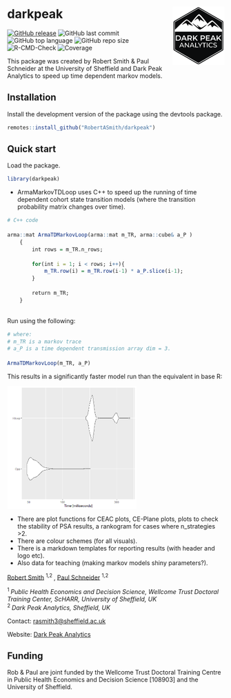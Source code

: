 # darkpeak <img src="man/figures/logo_concise.PNG" align="right" width="120" />


[![GitHub release](https://img.shields.io/badge/R-HEDS-green)](https://img.shields.io/badge/R-hello-green)
![GitHub last commit](https://img.shields.io/github/last-commit/RobertASmith/darkpeak?color=red&style=plastic)
![GitHub top language](https://img.shields.io/github/languages/top/RobertASmith/darkpeak?style=plastic)
![GitHub repo size](https://img.shields.io/github/repo-size/RobertASmith/darkpeak?style=plastic)
![R-CMD-Check](https://github.com/RobertASmith/darkpeak/actions/workflows/r_package_check.yml/badge.svg)
![Coverage](https://github.com/RobertASmith/darkpeak/actions/workflows/test-coverage.yaml/badge.svg)


This package was created by Robert Smith & Paul Schneider at the University of Sheffield and Dark Peak Analytics to speed up time dependent markov models.

## Installation

Install the development version of the package using the devtools package.

``` r
remotes::install_github("RobertASmith/darkpeak")
```

## Quick start

Load the package.

``` r
library(darkpeak)
```

- ArmaMarkovTDLoop uses C++ to speed up the running of time dependent cohort state transition models (where the transition probability matrix changes over time).

``` r
# C++ code

arma::mat ArmaTDMarkovLoop(arma::mat m_TR, arma::cube& a_P )
    {
        int rows = m_TR.n_rows;

        for(int i = 1; i < rows; i++){
            m_TR.row(i) = m_TR.row(i-1) * a_P.slice(i-1);
        }

        return m_TR;
    }
    
```

Run using the following:

``` r
# where:
# m_TR is a markov trace
# a_P is a time dependent transmission array dim = 3.

ArmaTDMarkovLoop(m_TR, a_P)

```
This results in a significantly faster model run than the equivalent in base R:

<img src="man/figures/microbenchmark.png" align="center" width="300" />

- There are plot functions for CEAC plots, CE-Plane plots, plots to check the stability of PSA results, a rankogram for cases where n_strategies >2.
- There are colour schemes (for all visuals).
- There is a markdown templates for reporting results (with header and logo etc).
- Also data for teaching (making markov models shiny parameters?).

[Robert Smith](https://www.linkedin.com/in/robert-smith-53b28438) <sup> 1,2 </sup>, [Paul Schneider](https://www.sheffield.ac.uk/scharr/staff-pgrs/studentprofiles/paulschneider) <sup> 1,2

<sup> 1 </sup> *Public Health Economics and Decision Science, Wellcome Trust Doctoral Training Center, ScHARR, University of Sheffield, UK* <br>
<sup> 2 </sup> *Dark Peak Analytics, Sheffield, UK*

Contact: rasmith3@sheffield.ac.uk

Website: [Dark Peak Analytics](https://www.darkpeakanalytics.com)

## Funding
Rob & Paul are joint funded by the Wellcome Trust Doctoral Training Centre in Public Health Economics and Decision Science [108903] and the University of Sheffield.
